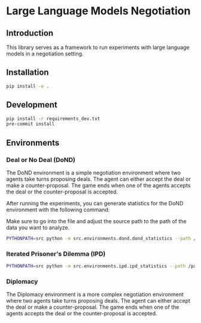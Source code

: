 # Large Language Models Negotiation

## Introduction
This library serves as a framework to run experiments with large language models in a negotiation setting.

## Installation

```bash
pip install -e .
```

## Development
```bash
pip install -r requirements_dev.txt
pre-commit install
```


## Environments

### Deal or No Deal (DoND)

The DoND environment is a simple negotiation environment where two agents take turns proposing deals. The agent can either accept the deal or make a counter-proposal. The game ends when one of the agents accepts the deal or the counter-proposal is accepted.

After running the experiments, you can generate statistics for the DoND environment with the following command:

Make sure to go into the file and adjust the source path to the path of the data you want to analyze.

```bash
PYTHONPATH=src python -m src.environments.dond.dond_statistics --path /path/to/your/dond/data --agent_id Alice
```

### Iterated Prisoner's Dilemma (IPD)

```bash
PYTHONPATH=src python -m src.environments.ipd.ipd_statistics --path /path/to/your/ipd/data --agent_id Alice
```

### Diplomacy

The Diplomacy environment is a more complex negotiation environment where two agents take turns proposing deals. The agent can either accept the deal or make a counter-proposal. The game ends when one of the agents accepts the deal or the counter-proposal is accepted.

###
